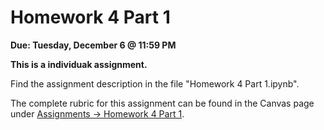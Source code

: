 # Homework 4 Part 1

**Due: Tuesday, December 6 @ 11:59 PM**

**This is a individuak assignment.**

Find the assignment description in the file "Homework 4 Part 1.ipynb".

The complete rubric for this assignment can be found in the Canvas page under [Assignments -> Homework 4 Part 1](https://ufl.instructure.com/courses/464118/assignments/5434150).
